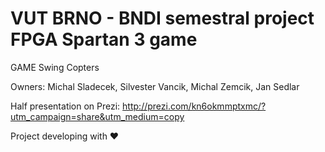 # VUT BRNO - BNDI semestral project FPGA Spartan 3 game
GAME Swing Copters

Owners:
Michal Sladecek,
Silvester Vancik,
Michal Zemcik,
Jan Sedlar

Half presentation on Prezi: http://prezi.com/kn6okmmptxmc/?utm_campaign=share&utm_medium=copy



Project developing with ♥
